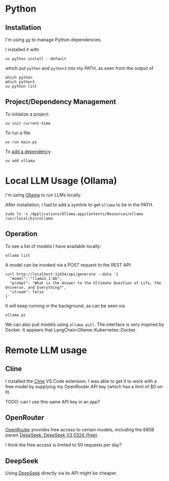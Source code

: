 # Python

## Installation

I'm using [uv](https://docs.astral.sh/uv/guides/install-python/#installing-a-specific-version) to manage Python dependencies.

I installed it with

```
uv python install --default
```

which put `python` and `python3` into my PATH, as seen from the output of

```
which python
which python3
uv python list
```

## Project/Dependency Management

To initialize a project:

```
uv init current-time
```

To run a file:

```
uv run main.py
```

To [add a dependency](https://docs.astral.sh/uv/guides/projects/#managing-dependencies):

```
uv add ollama
```

# Local LLM Usage (Ollama)

I'm using [Ollama](https://ollama.com/) to run LLMs locally.

After installation, I had to add a symlink to get `ollama` to be in the PATH.

```
sudo ln -s /Applications/Ollama.app/Contents/Resources/ollama /usr/local/bin/ollama
```

## Operation

To see a list of models I have available locally:

```
ollama list
```

A model can be invoked via a POST request to the REST API:

```
curl http://localhost:11434/api/generate --data '{
  "model": "llama3.1:8b",
  "prompt": "What is the Answer to the Ultimate Question of Life, the Universe, and Everything?",
  "stream": false
}'
```

It will keep running in the background, as can be seen via

```
ollama ps
```

We can also pull models using `ollama pull`. The interface is very inspired by Docker. It appears that LangChain:Ollama::Kubernetes::Docker.

# Remote LLM usage

## Cline

I installed the [Cline](https://cline.bot/) VS Code extension. I was able to get it to work with a free model by supplying my OpenRouter API key (which has a limit of $0 on it).

TODO: can I use this same API key in an app?

## OpenRouter

[OpenRouter](https://openrouter.ai/settings/keys) provides free access to certain models, including the 685B param [DeepSeek: DeepSeek V3 0324 (free)](https://openrouter.ai/deepseek/deepseek-chat-v3-0324:free).

I think the free access is limited to 50 requests per day?

## DeepSeek

Using [DeepSeek](https://platform.deepseek.com/api_keys) directly via its API might be cheaper.
